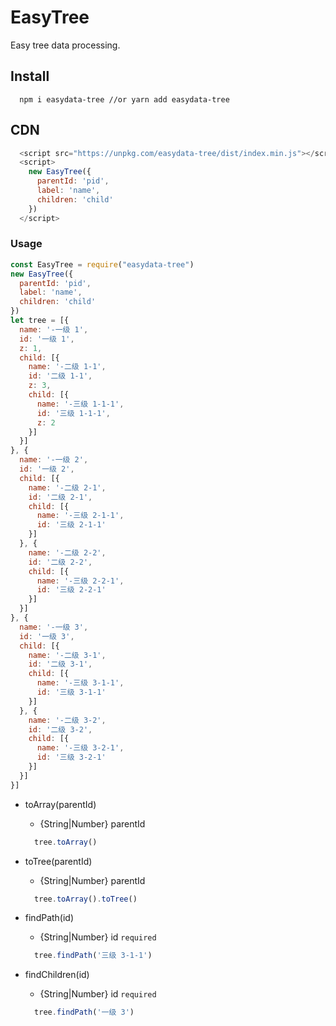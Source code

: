 # EasyTree

Easy tree data processing.

## Install

``` node
  npm i easydata-tree //or yarn add easydata-tree
```

## CDN

``` js
  <script src="https://unpkg.com/easydata-tree/dist/index.min.js"></script>
  <script>
    new EasyTree({
      parentId: 'pid',
      label: 'name',
      children: 'child'
    })
  </script>
```

### Usage

``` js
const EasyTree = require("easydata-tree")
new EasyTree({
  parentId: 'pid',
  label: 'name',
  children: 'child'
})
let tree = [{
  name: '-一级 1',
  id: '一级 1',
  z: 1,
  child: [{
    name: '-二级 1-1',
    id: '二级 1-1',
    z: 3,
    child: [{
      name: '-三级 1-1-1',
      id: '三级 1-1-1',
      z: 2
    }]
  }]
}, {
  name: '-一级 2',
  id: '一级 2',
  child: [{
    name: '-二级 2-1',
    id: '二级 2-1',
    child: [{
      name: '-三级 2-1-1',
      id: '三级 2-1-1'
    }]
  }, {
    name: '-二级 2-2',
    id: '二级 2-2',
    child: [{
      name: '-三级 2-2-1',
      id: '三级 2-2-1'
    }]
  }]
}, {
  name: '-一级 3',
  id: '一级 3',
  child: [{
    name: '-二级 3-1',
    id: '二级 3-1',
    child: [{
      name: '-三级 3-1-1',
      id: '三级 3-1-1'
    }]
  }, {
    name: '-二级 3-2',
    id: '二级 3-2',
    child: [{
      name: '-三级 3-2-1',
      id: '三级 3-2-1'
    }]
  }]
}]
```

* toArray(parentId)
  * {String|Number} parentId

  ``` js
    tree.toArray()
  ```

* toTree(parentId)
  * {String|Number} parentId

  ``` js
    tree.toArray().toTree()
  ```

* findPath(id)
  * {String|Number} id `required`

  ``` js
    tree.findPath('三级 3-1-1')
  ```

* findChildren(id)
  * {String|Number} id `required`

  ``` js
    tree.findPath('一级 3')
  ```